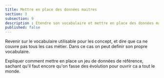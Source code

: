```yaml
---
title: Mettre en place des données maitres
section: 3
subsection: 9
description : Etendre son vocabulaire et mettre en place des données maitre
published: false
---
```


Revenir sur le vocabulaire utilisable pour les concept, et dire que ca ne couvre pas tous les cas métier. Dans ce cas on peut definir son propre vocabulaire.

Expliquer comment mettre en place un jeu de données de référence, sachant qu'il faut encore qu'on fasse des évolution pour ouvrir ca a tout le monde.